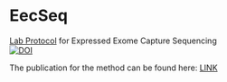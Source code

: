# EecSeq
[Lab Protocol](https://github.com/jpuritz/EecSeq/blob/master/Protocol.md) for Expressed Exome Capture Sequencing  
[![DOI](https://zenodo.org/badge/72683058.svg)](https://zenodo.org/badge/latestdoi/72683058)


The publication for the method can be found here: [LINK](https://onlinelibrary.wiley.com/doi/abs/10.1111/1755-0998.12905)
